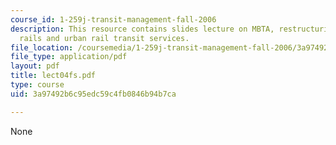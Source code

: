 ```yaml
---
course_id: 1-259j-transit-management-fall-2006
description: This resource contains slides lecture on MBTA, restructuring of commuter
  rails and urban rail transit services.
file_location: /coursemedia/1-259j-transit-management-fall-2006/3a97492b6c95edc59c4fb0846b94b7ca_lect04fs.pdf
file_type: application/pdf
layout: pdf
title: lect04fs.pdf
type: course
uid: 3a97492b6c95edc59c4fb0846b94b7ca

---
```

None